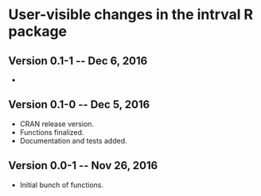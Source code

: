 # User-visible changes in the intrval R package

## Version 0.1-1 -- Dec 6, 2016

*

## Version 0.1-0 -- Dec 5, 2016

* CRAN release version.
* Functions finalized.
* Documentation and tests added.

## Version 0.0-1 -- Nov 26, 2016

* Initial bunch of functions.
